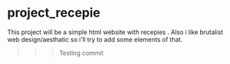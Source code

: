 
# project_recepie

This project will be a simple html website with recepies . Also i like brutalist web design/aesthatic so i'll try to add some elements of that.

>>>Testing commit
